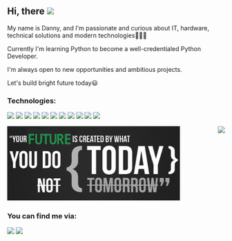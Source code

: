 ## Hi, there <img src="https://raw.githubusercontent.com/MartinHeinz/MartinHeinz/master/wave.gif" width="30px">

My name is Danny, and I'm passionate and curious about IT, hardware, technical solutions and modern technologies👨🏻‍💻 

Currently I'm learning Python to become a well-credentialed Python Developer.

I'm always open to new opportunities and ambitious projects.

Let's build bright future today😃

### Technologies:
![](https://img.shields.io/badge/OS-Linux-informational?style=flat&logo=linux&logoColor=white&color=22924f)
![](https://img.shields.io/badge/Editor-PyCharm_IDEA-informational?style=flat&logo=pycharm&logoColor=white&color=22924f)
![](https://img.shields.io/badge/Code-Python-informational?style=flat&logo=python&logoColor=white&color=22924f)
![](https://img.shields.io/badge/Code-Django-informational?style=flat&logo=django&logoColor=white&color=22924f)
![](https://img.shields.io/badge/Code-Flask-informational?style=flat&logo=flask&logoColor=white&color=22924f)
![](https://img.shields.io/badge/Code-Make-informational?style=flat&logo=cmake&logoColor=white&color=22924f)
![](https://img.shields.io/badge/Shell-Bash-informational?style=flat&logo=gnu-bash&logoColor=white&color=22924f)
![](https://img.shields.io/badge/Tools-MongoDB-informational?style=flat&logo=mongodb&logoColor=white&color=22924f)
![](https://img.shields.io/badge/Tools-PostgreSQL-informational?style=flat&logo=postgresql&logoColor=white&color=22924f)
![](https://img.shields.io/badge/Tools-Docker-informational?style=flat&logo=docker&logoColor=white&color=22924f)
![](https://img.shields.io/badge/Cloud-Digital_Ocean-informational?style=flat&logo=digitalocean&logoColor=white&color=22924f)

<img align="right" height="170" src="https://github-readme-stats.vercel.app/api?username=dnplkv&show_icons=true&theme=dark" />

<p>
	<img src="https://github.com/dnplkv/dnplkv/blob/main/motivation.jpg" width="400"/>
</p>

### You can find me via:

<p>
	<a  align="right" href="https://twitter.com/dannypolyakov"><img src="https://img.shields.io/badge/twitter-%231DA1F2.svg?&style=for-the-badge&logo=twitter&logoColor=white" height=25></a>
	<a align="right" href="https://www.linkedin.com/in/danny-polyakov-745820200/"><img src="https://img.shields.io/badge/linkedin-%230077B5.svg?&style=for-the-badge&logo=linkedin&logoColor=white" height=25></a>
</p>
